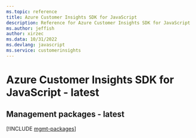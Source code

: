 ```yaml
---
ms.topic: reference
title: Azure Customer Insights SDK for JavaScript
description: Reference for Azure Customer Insights SDK for JavaScript
ms.author: jeffish
author: xirzec
ms.data: 10/31/2022
ms.devlang: javascript
ms.service: customerinsights
---
```

# Azure Customer Insights SDK for JavaScript - latest

## Management packages - latest
[!INCLUDE [mgmt-packages](customer-insights-mgmt-index.md)]